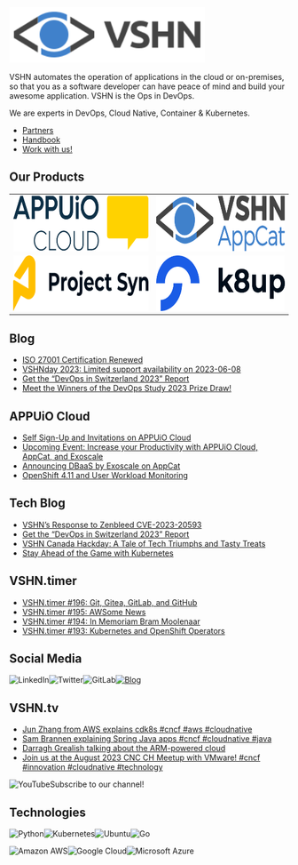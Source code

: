 [<img src="https://raw.githubusercontent.com/vshn/.github/main/profile/images/vshn.svg" alt="APPUiO Cloud" height="100"/>](https://vshn.ch/)

VSHN automates the operation of applications in the cloud or on-premises, so that you as a software developer can have peace of mind and build your awesome application. VSHN is the Ops in DevOps.

We are experts in DevOps, Cloud Native, Container & Kubernetes.

- [Partners](https://www.vshn.ch/en/partners/)
- [Handbook](https://handbook.vshn.ch/)
- [Work with us!](https://www.vshn.ch/en/jobs/)

## Our Products

<table>
<tr>
<td><a href="https://docs.appuio.cloud/"><img src="https://raw.githubusercontent.com/vshn/.github/main/profile/images/appuio-cloud.svg" alt="APPUiO Cloud" height="100"/></a></td>
<td><a href="https://docs.appcat.ch/"><img src="https://raw.githubusercontent.com/vshn/.github/main/profile/images/appcat.png" alt="AppCat" height="100"/></a></td>
</tr>

<tr>
<td><a href="https://syn.tools/"><img src="https://github.com/vshn/.github/raw/main/profile/images/project-syn.svg" alt="Project Syn" height="100"/></a></td>
<td><a href="https://k8up.io/"><img src="https://github.com/vshn/.github/raw/main/profile/images/k8up.svg" alt="K8up" height="100"/></a></td>
</tr>
</table>

## Blog

<!-- GENERAL:START -->
- [ISO 27001 Certification Renewed](https://www.vshn.ch/en/blog/iso-27001-certification-renewed/)
- [VSHNday 2023: Limited support availability on 2023-06-08](https://www.vshn.ch/en/blog/vshnday-2023-limited-support-availability-on-2023-06-08/)
- [Get the “DevOps in Switzerland 2023” Report](https://www.vshn.ch/en/blog/get-the-devops-in-switzerland-2023-report/)
- [Meet the Winners of the DevOps Study 2023 Prize Draw!](https://www.vshn.ch/en/blog/meet-the-winners-of-the-devops-study-2023-prize-draw/)
<!-- GENERAL:END -->

## APPUiO Cloud

<!-- APPUIOCLOUD:START -->
- [Self Sign-Up and Invitations on APPUiO Cloud](https://www.vshn.ch/blog/self-sign-up-and-invitations-on-appuio-cloud/)
- [Upcoming Event: Increase your Productivity with APPUiO Cloud, AppCat, and Exoscale](https://www.vshn.ch/blog/upcoming-event-increase-your-productivity-with-appuio-cloud-appcat-and-exoscale/)
- [Announcing DBaaS by Exoscale on AppCat](https://www.vshn.ch/blog/announcing-dbaas-by-exoscale-on-appcat/)
- [OpenShift 4.11 and User Workload Monitoring](https://www.vshn.ch/blog/openshift-4-11-and-user-workload-monitoring/)
<!-- APPUIOCLOUD:END -->

## Tech Blog

<!-- TECH:START -->
- [VSHN’s Response to Zenbleed CVE-2023-20593](https://www.vshn.ch/en/blog/vshns-response-to-zenbleed-cve-2023-20593/)
- [Get the “DevOps in Switzerland 2023” Report](https://www.vshn.ch/en/blog/get-the-devops-in-switzerland-2023-report/)
- [VSHN Canada Hackday: A Tale of Tech Triumphs and Tasty Treats](https://www.vshn.ch/en/blog/vshn-canada-hackday-a-tale-of-tech-triumphs-and-tasty-treats/)
- [Stay Ahead of the Game with Kubernetes](https://www.vshn.ch/en/blog/stay-ahead-of-the-game-with-kubernetes/)
<!-- TECH:END -->

## VSHN.timer

<!-- VSHNTIMER:START -->
- [VSHN.timer #196: Git, Gitea, GitLab, and GitHub](https://www.vshn.ch/blog/vshn-timer-196-git-gitea-gitlab-and-github/)
- [VSHN.timer #195: AWSome News](https://www.vshn.ch/blog/vshn-timer-195-awsome-news/)
- [VSHN.timer #194: In Memoriam Bram Moolenaar](https://www.vshn.ch/blog/vshn-timer-194-in-memoriam-bram-moolenaar/)
- [VSHN.timer #193: Kubernetes and OpenShift Operators](https://www.vshn.ch/blog/vshn-timer-193-kubernetes-and-openshift-operators/)
<!-- VSHNTIMER:END -->

## Social Media

[<img align="left" alt="LinkedIn" src="https://img.shields.io/badge/linkedin-%230077B5.svg?&style=for-the-badge&logo=linkedin&logoColor=white">](https://www.linkedin.com/company/vshn-ag) [<img align="left" alt="Twitter" src="https://img.shields.io/badge/twitter-%231DA1F2.svg?&style=for-the-badge&logo=twitter&logoColor=white">](https://twitter.com/vshn_ch) [<img align="left" alt="GitLab" src="https://img.shields.io/badge/gitlab-%23330f63.svg?&style=for-the-badge&logo=gitlab&logoColor=white">](https://gitlab.com/vshn) [<img alt="Blog" src="https://img.shields.io/badge/rss-%23FFA500.svg?&style=for-the-badge&logo=rss&logoColor=white">](https://www.vshn.ch/en-rss.xml)

## VSHN.tv

<!-- VIDEOS:START -->
- [Jun Zhang from AWS explains cdk8s #cncf #aws #cloudnative](https://www.youtube.com/watch?v=GjCq7E6s6DA)
- [Sam Brannen explaining Spring Java apps #cncf #cloudnative #java](https://www.youtube.com/watch?v=bHdNAmbIJA8)
- [Darragh Grealish talking about the ARM-powered cloud](https://www.youtube.com/watch?v=QjTCbIUIDPk)
- [Join us at the August 2023 CNC CH Meetup with VMware! #cncf #innovation #cloudnative #technology](https://www.youtube.com/watch?v=v4jeRAjkJQ4)
<!-- VIDEOS:END -->

Subscribe to our [<img alt="YouTube" align="left" src="https://img.shields.io/badge/youtube-%23FF0000.svg?&style=for-the-badge&logo=youtube&logoColor=white">](https://vshn.tv) channel!

## Technologies

<img align="left" alt="Python" src="https://img.shields.io/badge/python-%233776AB.svg?&style=for-the-badge&logo=python&logoColor=white"> <img alt="Go" src="https://img.shields.io/badge/go-%2300ADD8.svg?&style=for-the-badge&logo=go&logoColor=white"> <img align="left" alt="Kubernetes" src="https://img.shields.io/badge/kubernetes-326de6?logo=kubernetes&logoColor=white&style=for-the-badge"> <img align="left" alt="Ubuntu" src="https://img.shields.io/badge/ubuntu-E95420?logo=ubuntu&logoColor=white&style=for-the-badge">

<img align="left" alt="Amazon AWS" src="https://img.shields.io/badge/Amazon%20AWS-%23232F3E?logo=amazon-aws&logoColor=white&style=for-the-badge"> <img align="left" alt="Google Cloud" src="https://img.shields.io/badge/Google%20Cloud-%234285F4?logo=google-cloud&logoColor=white&style=for-the-badge "> <img alt="Microsoft Azure" src="https://img.shields.io/badge/Microsoft%20Azure-0089D6?logo=microsoft-azure&logoColor=white&style=for-the-badge">
